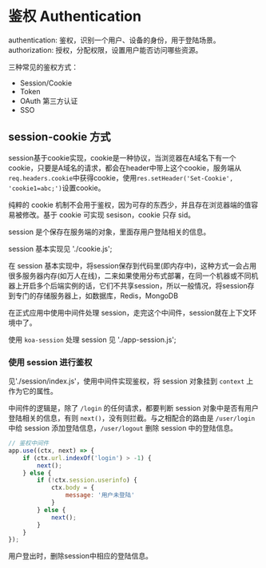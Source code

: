 # 鉴权 Authentication

authentication: 鉴权，识别一个用户、设备的身份，用于登陆场景。
authorization: 授权，分配权限，设置用户能否访问哪些资源。

三种常见的鉴权方式：

- Session/Cookie
- Token
- OAuth 第三方认证
- SSO

## session-cookie 方式

session基于cookie实现，cookie是一种协议，当浏览器在A域名下有一个cookie，只要是A域名的请求，都会在header中带上这个cookie，服务端从`req.headers.cookie`中获得cookie，使用`res.setHeader('Set-Cookie', 'cookie1=abc;')`设置cookie。

纯粹的 cookie 机制不会用于鉴权，因为可存的东西少，并且存在浏览器端的值容易被修改。基于 cookie 可实现 sesison，cookie 只存 sid。

session 是个保存在服务端的对象，里面存用户登陆相关的信息。

session 基本实现见 './cookie.js';

在 session 基本实现中，将session保存到代码里(即内存中)，这种方式一会占用很多服务器内存(如万人在线)，二来如果使用分布式部署，在同一个机器或不同机器上开启多个后端实例的话，它们不共享session，所以一般情况，将session存到专门的存储服务器上，如数据库，Redis，MongoDB

在正式应用中使用中间件处理 session，走完这个中间件，session就在上下文环境中了。

使用 `koa-session` 处理 session 见 './app-session.js';

### 使用 session 进行鉴权

见'./session/index.js'，使用中间件实现鉴权，将 session 对象挂到 `context` 上作为它的属性。

中间件的逻辑是，除了 `/login` 的任何请求，都要判断 session 对象中是否有用户登陆相关的信息，有则 `next()`，没有则拦截。与之相配合的路由是 `/user/login` 中给 session 添加登陆信息，`/user/logout` 删除 session 中的登陆信息。

```js
// 鉴权中间件
app.use((ctx, next) => {
    if (ctx.url.indexOf('login') > -1) {
        next();
    } else {
        if (!ctx.session.userinfo) {
            ctx.body = {
                message: '用户未登陆'
            }
        } else {
            next();
        }
    }
});
```



用户登出时，删除session中相应的登陆信息。